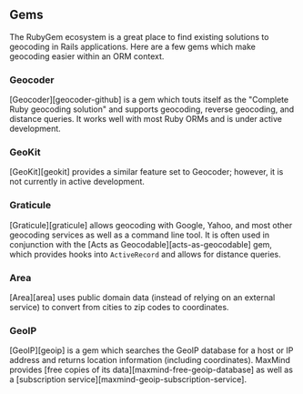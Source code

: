 ## Gems

The RubyGem ecosystem is a great place to find existing solutions to geocoding
in Rails applications. Here are a few gems which make geocoding easier within
an ORM context.

### Geocoder

[Geocoder][geocoder-github] is a gem which touts itself as the "Complete Ruby
geocoding solution" and supports geocoding, reverse geocoding, and distance
queries. It works well with most Ruby ORMs and is under active development.

### GeoKit

[GeoKit][geokit] provides a similar feature set to Geocoder; however, it is
not currently in active development.

### Graticule

[Graticule][graticule] allows geocoding with Google, Yahoo, and most other
geocoding services as well as a command line tool. It is often used in
conjunction with the [Acts as Geocodable][acts-as-geocodable] gem, which
provides hooks into `ActiveRecord` and allows for distance queries.

### Area

[Area][area] uses public domain data (instead of relying on an external
service) to convert from cities to zip codes to coordinates.

### GeoIP

[GeoIP][geoip] is a gem which searches the GeoIP database for a host or IP
address and returns location information (including coordinates). MaxMind
provides [free copies of its data][maxmind-free-geoip-database] as well as a [subscription
service][maxmind-geoip-subscription-service].
